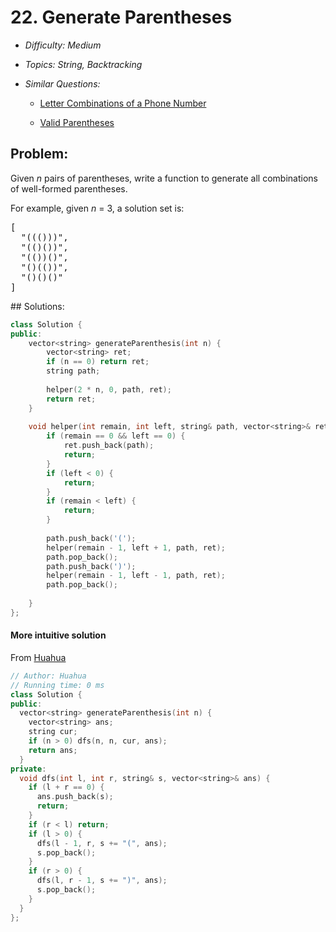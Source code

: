 # 22. Generate Parentheses

* *Difficulty: Medium*

* *Topics: String, Backtracking*

* *Similar Questions:*

  * [Letter Combinations of a Phone Number](letter-combinations-of-a-phone-number.md)

  * [Valid Parentheses](valid-parentheses.md)

## Problem:

<p>
Given <i>n</i> pairs of parentheses, write a function to generate all combinations of well-formed parentheses.
</p>

<p>
For example, given <i>n</i> = 3, a solution set is:
</p>
<pre>
[
  "((()))",
  "(()())",
  "(())()",
  "()(())",
  "()()()"
]
</pre>
## Solutions:

```c++
class Solution {
public:
    vector<string> generateParenthesis(int n) {
        vector<string> ret;
        if (n == 0) return ret;
        string path;
        
        helper(2 * n, 0, path, ret);
        return ret;
    }
    
    void helper(int remain, int left, string& path, vector<string>& ret) {
        if (remain == 0 && left == 0) {
            ret.push_back(path);
            return;
        }
        if (left < 0) {
            return;
        }
        if (remain < left) {
            return;
        }
        
        path.push_back('(');
        helper(remain - 1, left + 1, path, ret);
        path.pop_back();
        path.push_back(')');
        helper(remain - 1, left - 1, path, ret);
        path.pop_back();
        
    }
};
```

#### More intuitive solution

From [Huahua](https://zxi.mytechroad.com/blog/searching/leetcode-22-generate-parentheses/)

```c++
// Author: Huahua
// Running time: 0 ms
class Solution {
public:
  vector<string> generateParenthesis(int n) {
    vector<string> ans;
    string cur;
    if (n > 0) dfs(n, n, cur, ans);
    return ans;
  }
private:
  void dfs(int l, int r, string& s, vector<string>& ans) {
    if (l + r == 0) {
      ans.push_back(s);
      return;
    }
    if (r < l) return;
    if (l > 0) {
      dfs(l - 1, r, s += "(", ans);
      s.pop_back();
    }
    if (r > 0) {
      dfs(l, r - 1, s += ")", ans);
      s.pop_back();
    }
  }
};
```
